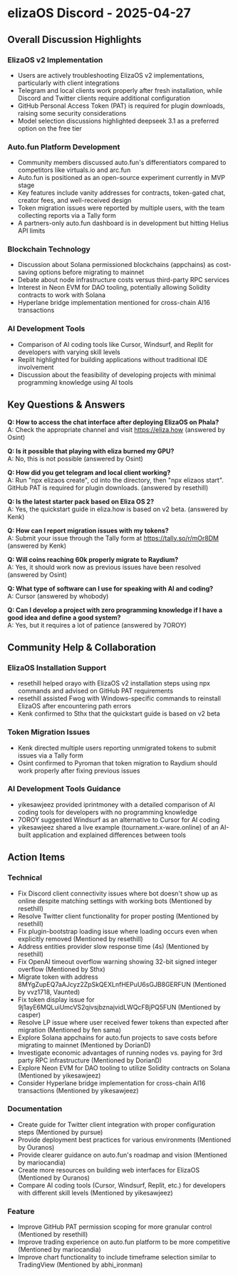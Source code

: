 # elizaOS Discord - 2025-04-27

## Overall Discussion Highlights

### ElizaOS v2 Implementation
- Users are actively troubleshooting ElizaOS v2 implementations, particularly with client integrations
- Telegram and local clients work properly after fresh installation, while Discord and Twitter clients require additional configuration
- GitHub Personal Access Token (PAT) is required for plugin downloads, raising some security considerations
- Model selection discussions highlighted deepseek 3.1 as a preferred option on the free tier

### Auto.fun Platform Development
- Community members discussed auto.fun's differentiators compared to competitors like virtuals.io and arc.fun
- Auto.fun is positioned as an open-source experiment currently in MVP stage
- Key features include vanity addresses for contracts, token-gated chat, creator fees, and well-received design
- Token migration issues were reported by multiple users, with the team collecting reports via a Tally form
- A partners-only auto.fun dashboard is in development but hitting Helius API limits

### Blockchain Technology
- Discussion about Solana permissioned blockchains (appchains) as cost-saving options before migrating to mainnet
- Debate about node infrastructure costs versus third-party RPC services
- Interest in Neon EVM for DAO tooling, potentially allowing Solidity contracts to work with Solana
- Hyperlane bridge implementation mentioned for cross-chain AI16 transactions

### AI Development Tools
- Comparison of AI coding tools like Cursor, Windsurf, and Replit for developers with varying skill levels
- Replit highlighted for building applications without traditional IDE involvement
- Discussion about the feasibility of developing projects with minimal programming knowledge using AI tools

## Key Questions & Answers

**Q: How to access the chat interface after deploying ElizaOS on Phala?**  
A: Check the appropriate channel and visit https://eliza.how (answered by Osint)

**Q: Is it possible that playing with eliza burned my GPU?**  
A: No, this is not possible (answered by Osint)

**Q: How did you get telegram and local client working?**  
A: Run "npx elizaos create", cd into the directory, then "npx elizaos start". GitHub PAT is required for plugin downloads. (answered by resethill)

**Q: Is the latest starter pack based on Eliza OS 2?**  
A: Yes, the quickstart guide in eliza.how is based on v2 beta. (answered by Kenk)

**Q: How can I report migration issues with my tokens?**  
A: Submit your issue through the Tally form at https://tally.so/r/mOr8DM (answered by Kenk)

**Q: Will coins reaching 60k properly migrate to Raydium?**  
A: Yes, it should work now as previous issues have been resolved (answered by Osint)

**Q: What type of software can I use for speaking with AI and coding?**  
A: Cursor (answered by whobody)

**Q: Can I develop a project with zero programming knowledge if I have a good idea and define a good system?**  
A: Yes, but it requires a lot of patience (answered by 7OROY)

## Community Help & Collaboration

### ElizaOS Installation Support
- resethill helped orayo with ElizaOS v2 installation steps using npx commands and advised on GitHub PAT requirements
- resethill assisted Fwog with Windows-specific commands to reinstall ElizaOS after encountering path errors
- Kenk confirmed to Sthx that the quickstart guide is based on v2 beta

### Token Migration Issues
- Kenk directed multiple users reporting unmigrated tokens to submit issues via a Tally form
- Osint confirmed to Pyroman that token migration to Raydium should work properly after fixing previous issues

### AI Development Tools Guidance
- yikesawjeez provided iprintmoney with a detailed comparison of AI coding tools for developers with no programming knowledge
- 7OROY suggested Windsurf as an alternative to Cursor for AI coding
- yikesawjeez shared a live example (tournament.x-ware.online) of an AI-built application and explained differences between tools

## Action Items

### Technical
- Fix Discord client connectivity issues where bot doesn't show up as online despite matching settings with working bots (Mentioned by resethill)
- Resolve Twitter client functionality for proper posting (Mentioned by resethill)
- Fix plugin-bootstrap loading issue where loading occurs even when explicitly removed (Mentioned by resethill)
- Address entities provider slow response time (4s) (Mentioned by resethill)
- Fix OpenAI timeout overflow warning showing 32-bit signed integer overflow (Mentioned by Sthx)
- Migrate token with address 8MYgZupEQ7aAJcyz2ZpSkQEXLnfHEPuU6sGJB8GERFUN (Mentioned by vvz1718, Vaunted)
- Fix token display issue for 9j1ayE6MQLuiUmcVS2qivsjbznajvidLWQcFBjPQ5FUN (Mentioned by casper)
- Resolve LP issue where user received fewer tokens than expected after migration (Mentioned by fen sama)
- Explore Solana appchains for auto.fun projects to save costs before migrating to mainnet (Mentioned by DorianD)
- Investigate economic advantages of running nodes vs. paying for 3rd party RPC infrastructure (Mentioned by DorianD)
- Explore Neon EVM for DAO tooling to utilize Solidity contracts on Solana (Mentioned by yikesawjeez)
- Consider Hyperlane bridge implementation for cross-chain AI16 transactions (Mentioned by yikesawjeez)

### Documentation
- Create guide for Twitter client integration with proper configuration steps (Mentioned by pursue)
- Provide deployment best practices for various environments (Mentioned by Ouranos)
- Provide clearer guidance on auto.fun's roadmap and vision (Mentioned by mariocandia)
- Create more resources on building web interfaces for ElizaOS (Mentioned by Ouranos)
- Compare AI coding tools (Cursor, Windsurf, Replit, etc.) for developers with different skill levels (Mentioned by yikesawjeez)

### Feature
- Improve GitHub PAT permission scoping for more granular control (Mentioned by resethill)
- Improve trading experience on auto.fun platform to be more competitive (Mentioned by mariocandia)
- Improve chart functionality to include timeframe selection similar to TradingView (Mentioned by abhi_ironman)